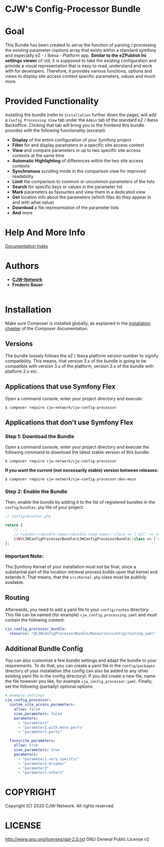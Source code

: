 # CJW's Config-Processor Bundle

# Goal

This Bundle has been created to serve the function of parsing / processing the existing
parameter-/options array that exists within a standard symfony and especially
eZ - / Ibexa - Platform app. **Similar to the eZPublish Ini settings viewer** of old, it
is supposed to take the existing configuration and provide a visual representation that
is easy to read, understand and work with for developers. Therefore, it provides various 
functions, options and views to display site access context specific parameters, values
and much more.

# Provided Functionality

Installing the bundle (refer to `Installation` further down the page), will add a `Config Processing View` tab under the 
`Admin` tab of the  standard eZ / Ibexa Backoffice. Clicking that tab will bring you to the frontend this bundle provides 
with the following functionality (excerpt):

- **Display** of the entire configuration of your Symfony project
- **Filter** for and display parameters in a specific site access context
- **View** and compare parameters in up to two specific site access contexts at the same time
- **Automatic Highlighting** of differences within the two site access contexts
- **Synchronous** scrolling mode in the comparison view for improved readability
- **Limit** the comparison to common or uncommon parameters of the lists
- **Search** for specific keys or values in the parameter list
- **Mark** parameters as favourites and view them in a dedicated view
- **Get** location info about the parameters (which files do they appear in and with what value)
- **Download** a file representation of the parameter lists
- **And** more

# Help And More Info

[Documentation Index](Resources/doc/index.md)

# Authors

- [**CJW-Network**](https://www.cjw-network.com/)
- **Frederic Bauer**
  <br/>
  <br/>

# Installation

Make sure Composer is installed globally, as explained in the
[installation chapter](https://getcomposer.org/doc/00-intro.md)
of the Composer documentation.

## Versions

The bundle loosely follows the eZ / Ibexa platform version number to signify
compatibility. This means, that version 3.x of the bundle is going to be compatible
with version 3.x of the platform, version 2.x of the bundle with platform 2.x etc.

## Applications that use Symfony Flex

Open a command console, enter your project directory and execute:

```console
$ composer require cjw-network/cjw-config-processor
```

## Applications that don't use Symfony Flex

### Step 1: Download the Bundle

Open a command console, enter your project directory and execute the
following command to download the latest stable version of this bundle:

```console
$ composer require cjw-network/cjw-config-processor
```

**If you want the current (not necessarily stable) version between releases:**

```console
$ composer require cjw-network/cjw-config-processor:dev-main
```

### Step 2: Enable the Bundle

Then, enable the bundle by adding it to the list of registered bundles
in the `config/bundles.php` file of your project:

```php
// config/bundles.php

return [
    // ...
    // <vendor>\<bundle-name>\<bundle-long-name>::class => ['all' => true],
    CJW\CJWConfigProcessorBundle\CJWConfigProcessorBundle::class => ['all' => true],
];
```

### Important Note:

The Symfony Kernel of your installation must not be final, since a substantial part of the
location retrieval process builds upon that kernel and extends it. That means, that the `src/Kernel.php`
class must be publicly available.

## Routing

Afterwards, you need to add a yaml file to your `config/routes` directory.
This file can be named (for example) `cjw_config_processing.yaml` and must contain
the following content:

```yaml
cjw_config_processor_bundle:
  resource: "@CJWConfigProcessorBundle/Resources/config/routing.yaml"
```

## Additional Bundle Config

You can also customize a few bundle settings and adapt the bundle to your requirements.
To do that, you can create a yaml file in the `config/packages` directory of your
installation (the config can also be added to any other existing yaml file in the config directory).
If you did create a new file, name the file however you like, for example `cjw_config_processor.yaml`.
Finally, set the following (partially) optional options:

```yaml
# example settings
cjw_config_processor:
  custom_site_access_parameters:
    allow: false
    scan_parameters: false
    parameters:
      - "parameter1"
      - "parameter2.with.more.parts"
      - "parameter3.parts"

  favourite_parameters:
    allow: true
    scan_parameters: true
    parameters:
      - "parameter1.very.specific"
      - "parameter2.broader"
      - "parameter3"
      - "parameter2.others"
```

# COPYRIGHT

Copyright (C) 2020 CJW-Network. All rights reserved.

# LICENSE

http://www.gnu.org/licenses/gpl-2.0.txt GNU General Public License v2
